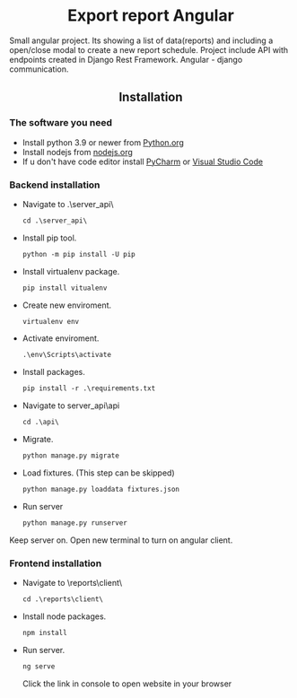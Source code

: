 <h1 align="center">Export report Angular</h1>


<p>Small angular project. Its showing a list of data(reports) and including a open/close modal to create a new report schedule.
Project include API with endpoints created in Django Rest Framework. Angular - django communication.</p>

<h2 align="center">Installation</h2>

<h3>The software you need</h3>
<ul>
<li>Install python 3.9 or newer from <a href="https://www.python.org/">Python.org</a></li>
<li>Install nodejs from <a href="https://nodejs.org/en/">nodejs.org</a></li>
<li>If u don't have code editor install <a href="https://www.jetbrains.com/pycharm/">PyCharm</a> or <a href="https://code.visualstudio.com">Visual Studio Code</a></li>
</ul>

<h3>Backend installation</h3>

<ul>
<li>
Navigate to .\server_api\

```ps
cd .\server_api\
```
</li>
<li>
Install pip tool.

```ps
python -m pip install -U pip  
```
</li>
<li>
Install virtualenv package.

```ps
pip install vitualenv
```
</li>

<li>
Create new enviroment.

```ps
virtualenv env
```
</li>

<li>
Activate enviroment.

```ps
.\env\Scripts\activate
```
</li>

<li>
Install packages.

```ps
pip install -r .\requirements.txt

```
</li>

<li>
Navigate to server_api\api

```ps
cd .\api\   
```
</li>

<li>
Migrate.

```ps
python manage.py migrate
```
</li>

<li>
Load fixtures. (This step can be skipped)

```ps
python manage.py loaddata fixtures.json
```
</li>

<li>
Run server

```ps
python manage.py runserver
```
</li>
</ul>
<p>Keep server on. Open new terminal to turn on angular client.</p>

<h3>Frontend installation</h3>
<ul>
<li>
Navigate to \reports\client\

```ps
cd .\reports\client\
```
</li>
<li>
Install node packages.

```ps
npm install
```
</li>
<li>
Run server.

```ps
ng serve
```

Click the link in console to open website in your browser
</li>
</ul>
